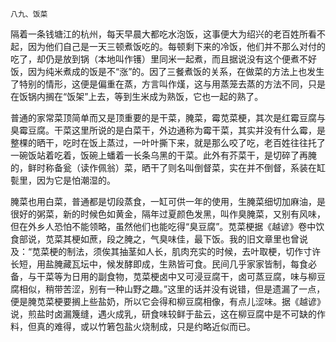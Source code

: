     八九、饭菜 

   隔着一条钱塘江的杭州，每天早晨大都吃水泡饭，这事便大为绍兴的老百姓所看不起，因为他们自己是一天三顿煮饭吃的。每顿剩下来的冷饭，他们并不那么对付的吃了，却仍是放到锅（本地叫作镬）里同米一起煮，而且据说没有这个便煮不好饭，因为纯米煮成的饭是不“涨”的。因了三餐煮饭的关系，在做菜的方法上也发生了特别的情形，这便是偏重在蒸，方言叫作熯，这与用蒸笼去蒸的方法不同，只是在饭锅内搁在“饭架”上去，等到生米成为熟饭，它也一起的熟了。

   普通的家常菜顶简单而又是顶重要的是干菜，腌菜，霉苋菜梗，其次是红霉豆腐与臭霉豆腐。干菜这里所说的是白菜干，外边通称为霉干菜，其实并没有什么霉，是整棵的晒干，吃时在饭上蒸过，一叶叶撕下来，就是那么咬了吃，老百姓往往托了一碗饭站着吃着，饭碗上蟠着一长条乌黑的干菜。此外有芥菜干，是切碎了再腌的，鲜时称备瓮（读作佩翁）菜，晒干了则名叫倒督菜，实在并不倒督，系装在缸甏里，因为它是怕潮湿的。

   腌菜也用白菜，普通都是切段蒸食，一缸可供一年的使用，生腌菜细切加麻油，是很好的粥菜，新的时候色如黄金，隔年过夏颜色发黑，叫作臭腌菜，又别有风味，但在外乡人恐怕不能领略，虽然他们也能吃得“臭豆腐”。苋菜梗据《越谚》卷中饮食部说，苋菜其梗如蔗，段之腌之，气臭味佳，最下饭。我的旧文章里也曾说及：“苋菜梗的制法，须俟其抽茎如人长，肌肉充实的时候，去叶取梗，切作寸许长短，用盐腌藏瓦坛中，候发酵即成，生熟皆可食。民间几乎家家皆制，每食必备，与干菜等为日用的副食物，苋菜梗卤中又可浸豆腐干，卤可蒸豆腐，味与柳豆腐相似，稍带苦涩，别有一种山野之趣。”这里的话并没有说错，但是遗漏了一点，便是腌苋菜梗要搁上些盐奶，所以它会得和柳豆腐相像，有点儿涩味。据《越谚》说，煎盐时卤漏篾缝，遇火成乳，研食味较鲜于盐云，这在柳豆腐中是不可缺的作料，但真的难得，或以竹箬包盐火烧制成，只是约略近似而已。

